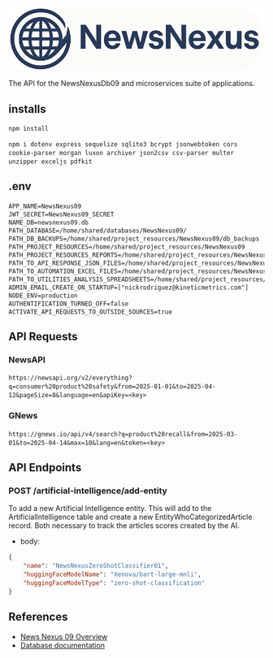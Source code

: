 ![Logo](./docs/images/logoAndNameRound.png)

The API for the NewsNexusDb09 and microservices suite of applications.

## installs

```
npm install
```

`npm i dotenv express sequelize sqlite3 bcrypt jsonwebtoken cors cookie-parser morgan luxon archiver json2csv csv-parser multer unzipper exceljs pdfkit`

## .env

```
APP_NAME=NewsNexus09
JWT_SECRET=NewsNexus09_SECRET
NAME_DB=newsnexus09.db
PATH_DATABASE=/home/shared/databases/NewsNexus09/
PATH_DB_BACKUPS=/home/shared/project_resources/NewsNexus09/db_backups
PATH_PROJECT_RESOURCES=/home/shared/project_resources/NewsNexus09
PATH_PROJECT_RESOURCES_REPORTS=/home/shared/project_resources/NewsNexus09/reports
PATH_TO_API_RESPONSE_JSON_FILES=/home/shared/project_resources/NewsNexus09/api_response_json_files
PATH_TO_AUTOMATION_EXCEL_FILES=/home/shared/project_resources/NewsNexus09/utilities/automation_excel_files
PATH_TO_UTILITIES_ANALYSIS_SPREADSHEETS=/home/shared/project_resources/NewsNexus09/utilities/analysis_spreadsheets
ADMIN_EMAIL_CREATE_ON_STARTUP=["nickrodriguez@kineticmetrics.com"]
NODE_ENV=production
AUTHENTIFICATION_TURNED_OFF=false
ACTIVATE_API_REQUESTS_TO_OUTSIDE_SOURCES=true
```

## API Requests

### NewsAPI

`https://newsapi.org/v2/everything?q=consumer%20product%20safety&from=2025-01-01&to=2025-04-12&pageSize=8&language=en&apiKey=<key>`

### GNews

`https://gnews.io/api/v4/search?q=product%20recall&from=2025-03-01&to=2025-04-14&max=10&lang=en&token=<key>`

## API Endpoints

### POST /artificial-intelligence/add-entity

To add a new Artificial Intelligence entity. This will add to the ArtificialIntelligence table and create a new EntityWhoCategorizedArticle record. Both necessary to track the articles scores created by the AI.

- body:

```json
{
	"name": "NewsNexusZeroShotClassifier01",
	"huggingFaceModelName": "Xenova/bart-large-mnli",
	"huggingFaceModelType": "zero-shot-classification"
}
```

## References

- [News Nexus 09 Overview](./docs/NEWS_NEXUS_09.md)
- [Database documentation](./docs/DATABASE_OVERVIEW.md)
